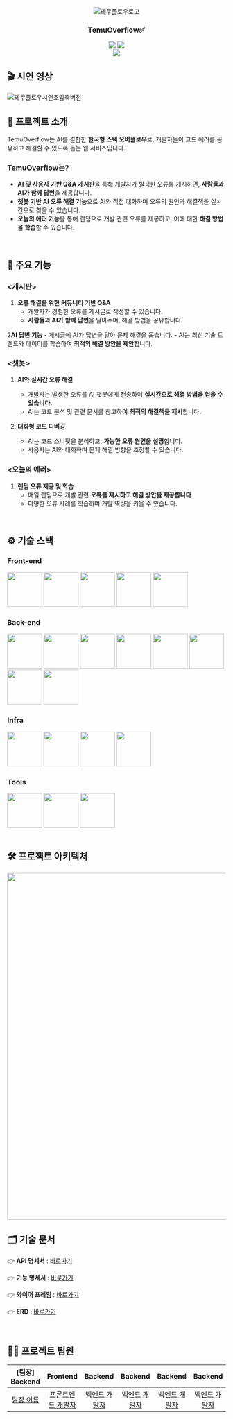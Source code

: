 <div align="center">

<!-- logo -->
![테무플로우로고](https://github.com/user-attachments/assets/be4070b6-7d7d-411d-b754-da60ccb637e9)

### TemuOverflow✅

[<img src="https://img.shields.io/badge/-readme.md-important?style=flat&logo=google-chrome&logoColor=white" />]()  [<img src="https://img.shields.io/badge/release-v1.0.0-yellow?style=flat&logo=google-chrome&logoColor=white" />]()
<br/> [<img src="https://img.shields.io/badge/프로젝트 기간-2025.03.10~2025.03.12-green?style=flat&logo=&logoColor=white" />]()

</div>

## 🎬 시연 영상
![테무플로우시연초압축버전](https://github.com/user-attachments/assets/a9b0182f-8cc8-4ad0-984e-768e7a120b56)


## 📝 프로젝트 소개
TemuOverflow는 AI를 결합한 **한국형 스택 오버플로우**로, 개발자들이 코드 에러를 공유하고 해결할 수 있도록 돕는 웹 서비스입니다.

### TemuOverflow는?

- **AI 및 사용자 기반 Q&A 게시판**을 통해 개발자가 발생한 오류를 게시하면, **사람들과 AI가 함께 답변**을 제공합니다.
- **챗봇 기반 AI 오류 해결 기능**으로 AI와 직접 대화하며 오류의 원인과 해결책을 실시간으로 찾을 수 있습니다.
- **오늘의 에러 기능**을 통해 랜덤으로 개발 관련 오류를 제공하고, 이에 대한 **해결 방법을 학습**할 수 있습니다.

<br />

## 📍 주요 기능

### <게시판>
1. **오류 해결을 위한 커뮤니티 기반 Q&A**
    - 개발자가 경험한 오류를 게시글로 작성할 수 있습니다.
    - **사람들과 AI가 함께 답변**을 달아주며, 해결 방법을 공유합니다.

2**AI 답변 기능**
    - 게시글에 AI가 답변을 달아 문제 해결을 돕습니다.
    - AI는 최신 기술 트렌드와 데이터를 학습하여 **최적의 해결 방안을 제안**합니다.

### <챗봇>
1. **AI와 실시간 오류 해결**
    - 개발자는 발생한 오류를 AI 챗봇에게 전송하여 **실시간으로 해결 방법을 얻을 수 있습니다.**
    - AI는 코드 분석 및 관련 문서를 참고하여 **최적의 해결책을 제시**합니다.

2. **대화형 코드 디버깅**
    - AI는 코드 스니펫을 분석하고, **가능한 오류 원인을 설명**합니다.
    - 사용자는 AI와 대화하며 문제 해결 방향을 조정할 수 있습니다.

### <오늘의 에러>
1. **랜덤 오류 제공 및 학습**
    - 매일 랜덤으로 개발 관련 **오류를 제시하고 해결 방안을 제공합니다**.
    - 다양한 오류 사례를 학습하며 개발 역량을 키울 수 있습니다.


<br />

## ⚙ 기술 스택

### Front-end
<div>
<img src="src/resources/skill/NextJs.png" width="80">
<img src="src/resources/skill/TypeScript.png" width="80">
<img src="src/resources/skill/TailwindCSS.png" width="80">
<img src="src/resources/skill/ShadcnUI.png" width="80">
<img src="src/resources/skill/Axios.png" width="80">
</div>

### Back-end
<div>
<img src="src/resources/skill/Java.png" width="80">
<img src="src/resources/skill/SpringBoot.png" width="80">
<img src="src/resources/skill/SpringDataJPA.png" width="80">
<img src="src/resources/skill/SpringSecurity.png" width="80">
<img src="src/resources/skill/JWT.png" width="80">
<img src="src/resources/skill/Swagger.png" width="80">
<img src="src/resources/skill/Mysql.png" width="80">
<img src="src/resources/skill/Redis.png" width="80">
</div>

### Infra
<div>
<img src="src/resources/skill/GCP.png" width="80">
<img src="src/resources/skill/Docker.png" width="80">
<img src="src/resources/skill/Nginx.png" width="80">
<img src="src/resources/skill/Jenkins.png" width="80">
</div>

### Tools
<div>
<img src="src/resources/skill/Github.png" width="80">
<img src="src/resources/skill/Notion.png" width="80">
<img src="src/resources/skill/Discord.png" width="80">
</div>

<br />

## 🛠️ 프로젝트 아키텍처

<img src="src/resources/project-architecture.png" width="800">

<br />

## 🗂️ 기술 문서

👉 **API 명세서** : [바로가기](https://docs.google.com/spreadsheets/)

👉 **기능 명세서** : [바로가기](https://www.notion.so/)

👉 **와이어 프레임** : [바로가기](https://www.notion.so/)

👉 **ERD** : [바로가기](https://www.erdcloud.com/)

<br />

## 💁‍♂️ 프로젝트 팀원

|             [팀장] Backend              |              Frontend               |               Backend               |               Backend               |               Backend               |               Backend               |
|:-------------------------------------:|:-----------------------------------:|:-----------------------------------:|:-----------------------------------:|:-----------------------------------:|:-----------------------------------:|
| [팀장 이름](https://github.com/) | [프론트엔드 개발자](https://github.com/) | [백엔드 개발자](https://github.com/) | [백엔드 개발자](https://github.com/) | [백엔드 개발자](https://github.com/) | [백엔드 개발자](https://github.com/) |



